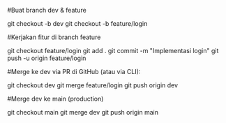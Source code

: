 
#Buat branch dev & feature

git checkout -b dev
git checkout -b feature/login

#Kerjakan fitur di branch feature

git checkout feature/login
git add .
git commit -m "Implementasi login"
git push -u origin feature/login

#Merge ke dev via PR di GitHub (atau via CLI):

git checkout dev
git merge feature/login
git push origin dev

#Merge dev ke main (production)

git checkout main
git merge dev
git push origin main